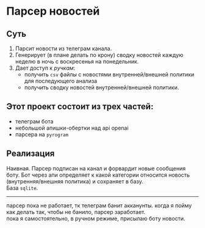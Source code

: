 # Парсер новостей

## Суть

1. Парсит новости из телеграм канала.
2. Генерирует (в плане делать по крону) сводку новостей каждую неделю в ночь с воскресенья на понедельник.
3. Дает доступ к _ручкам_:
    - получить `csv` файлы с новостями внутренней/внешней политики для последующего анализа
    - получить сводку новостей внутренней/внешней политики.

## Этот проект состоит из трех частей:

- телеграм бота
- небольшой апишки-обертки над api openai
- парсера на `pyrogram`

## Реализация

Наивная. Парсер подписан на канал и форвардит новые сообщения боту. Бот через апи определяет к какой категории относится
новость (внутренняя/внешняя политика) и сохраняет в базу.  
База `sqlite`.
___
парсер пока не работает, тк телеграм банит акканунты. когда я пойму как делать так, чтобы не банило, парсер
заработает.  
пока я самостоятельно, в ручном режиме, присылаю боту новости. 
